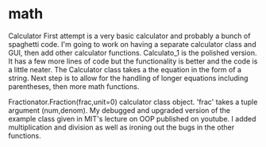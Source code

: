 # math

Calculator
  First attempt is a very basic calculator and probably a bunch of spaghetti code. I'm going to work on having a separate calculator class and GUI, then add other calculator functions.
  Calculato_1 is the polished version. It has a few more lines of code but the functionality is better and the code is a little neater. The Calculator class takes a the equation in the form of a string. Next step is to allow for the handling of longer equations including parentheses, then more math functions.
  

Fractionator.Fraction(frac,unit=0) calculator class object.
  'frac' takes a tuple argument (num,denom). 
  My debugged and upgraded version of the example class given in MIT's lecture on OOP published on youtube. 
  I added multiplication and division as well as ironing out the bugs in the other functions.

